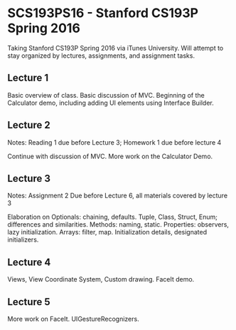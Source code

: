 # SCS193PS16 - Stanford CS193P Spring 2016

Taking Stanford CS193P Spring 2016 via iTunes University. Will attempt to stay organized by lectures, assignments, and assignment tasks.

## Lecture 1

Basic overview of class. Basic discussion of MVC. Beginning of the Calculator demo, including adding UI elements using Interface Builder. 

## Lecture 2

Notes: Reading 1 due before Lecture 3; Homework 1 due before lecture 4

Continue with discussion of MVC. More work on the Calculator Demo. 

## Lecture 3 

Notes: Assignment 2 Due before Lecture 6, all materials covered by lecture 3

Elaboration on Optionals: chaining, defaults. Tuple, Class, Struct, Enum; differences and similarities. Methods: naming, static. Properties: observers, lazy initialization. Arrays: filter, map. Initialization details, designated initializers.

## Lecture 4

Views, View Coordinate System, Custom drawing. FaceIt demo.

## Lecture 5

More work on FaceIt. UIGestureRecognizers. 
